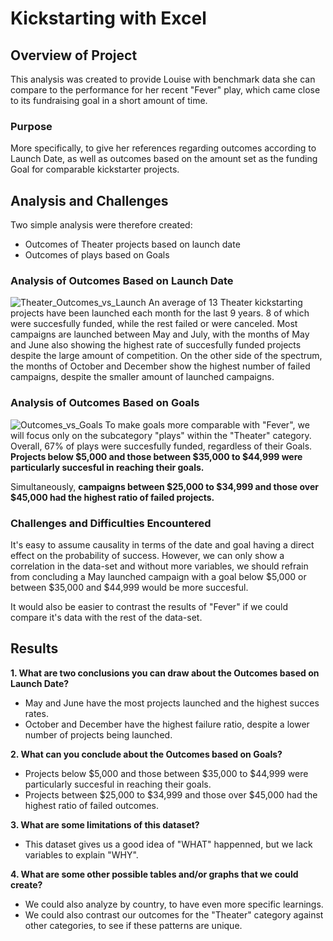 # Kickstarting with Excel

## Overview of Project
This analysis was created to provide Louise with benchmark data she can compare to the performance for her recent "Fever" play, which came close to its fundraising goal in a short amount of time.

### Purpose
More specifically, to give her references regarding outcomes according to Launch Date, as well as outcomes based on the amount set as the funding Goal for comparable kickstarter projects.

## Analysis and Challenges
Two simple analysis were therefore created:
* Outcomes of Theater projects based on launch date
* Outcomes of plays based on Goals

### Analysis of Outcomes Based on Launch Date

![Theater_Outcomes_vs_Launch](https://user-images.githubusercontent.com/86029436/123553148-2e9ec280-d73f-11eb-9a6f-8f05b31d6fe4.png)
An average of 13 Theater kickstarting projects have been launched each month for the last 9 years. 8 of which were succesfully funded, while the rest failed or were canceled. Most campaigns are launched between May and July, with the months of May and June also showing the highest rate of succesfully funded projects despite the large amount of competition.
On the other side of the spectrum, the months of October and December show the highest number of failed campaigns, despite the smaller amount of launched campaigns.

### Analysis of Outcomes Based on Goals

![Outcomes_vs_Goals](https://user-images.githubusercontent.com/86029436/123553562-82aaa680-d741-11eb-818a-003e68d69ca5.png)
To make goals more comparable with "Fever", we will focus only on the subcategory "plays" within the "Theater" category. Overall, 67% of plays were succesfully funded, regardless of their Goals. **Projects below $5,000 and those between $35,000 to $44,999 were particularly succesful in reaching their goals.**

Simultaneously, **campaigns between $25,000 to $34,999 and those over $45,000 had the highest ratio of failed projects.**

### Challenges and Difficulties Encountered
It's easy to assume causality in terms of the date and goal having a direct effect on the probability of success. However, we can only show a correlation in the data-set and without more variables, we should refrain from concluding a May launched campaign with a goal below $5,000 or between $35,000 and $44,999 would be more succesful.

It would also be easier to contrast the results of "Fever" if we could compare it's data with the rest of the data-set.

## Results

**1. What are two conclusions you can draw about the Outcomes based on Launch Date?**
   * May and June have the most projects launched and the highest succes rates.
   * October and December have the highest failure ratio, despite a lower number of projects being launched.

**2. What can you conclude about the Outcomes based on Goals?**
   * Projects below $5,000 and those between $35,000 to $44,999 were particularly succesful in reaching their goals.
   * Projects between $25,000 to $34,999 and those over $45,000 had the highest ratio of failed outcomes.

**3. What are some limitations of this dataset?**
   * This dataset gives us a good idea of "WHAT" happenned, but we lack variables to explain "WHY".

**4. What are some other possible tables and/or graphs that we could create?**
   * We could also analyze by country, to have even more specific learnings.
   * We could also contrast our outcomes for the "Theater" category against other categories, to see if these patterns are unique.
